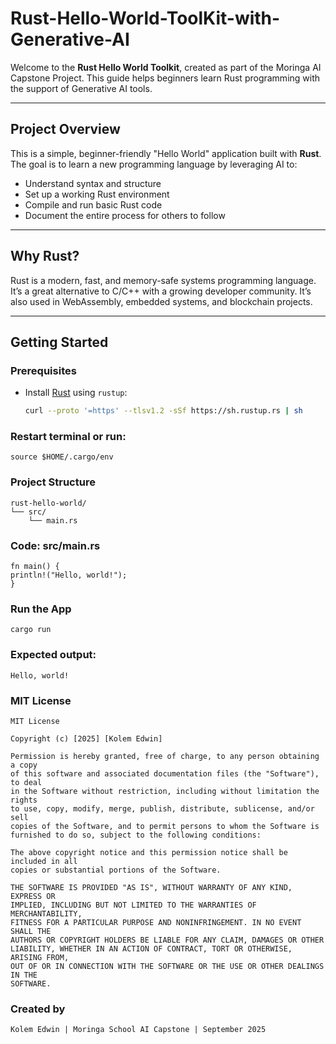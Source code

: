 # Rust-Hello-World-ToolKit-with-Generative-AI
Welcome to the **Rust Hello World Toolkit**, created as part of the Moringa AI Capstone Project. This guide helps beginners learn Rust programming with the support of Generative AI tools.

---

##  Project Overview

This is a simple, beginner-friendly "Hello World" application built with **Rust**. The goal is to learn a new programming language by leveraging AI to:
- Understand syntax and structure
- Set up a working Rust environment
- Compile and run basic Rust code
- Document the entire process for others to follow

---

##  Why Rust?

Rust is a modern, fast, and memory-safe systems programming language. It’s a great alternative to C/C++ with a growing developer community. It’s also used in WebAssembly, embedded systems, and blockchain projects.

---

##  Getting Started

### Prerequisites
- Install [Rust](https://www.rust-lang.org/tools/install) using `rustup`:
  ```bash
  curl --proto '=https' --tlsv1.2 -sSf https://sh.rustup.rs | sh

### Restart terminal or run:
    source $HOME/.cargo/env
    
### Project Structure
    rust-hello-world/
    └── src/
        └── main.rs
        
### Code: src/main.rs
    fn main() {
    println!("Hello, world!");
    }

### Run the App
    cargo run

### Expected output:
    Hello, world!
    
### MIT License
    
    MIT License
    
    Copyright (c) [2025] [Kolem Edwin]
    
    Permission is hereby granted, free of charge, to any person obtaining a copy
    of this software and associated documentation files (the "Software"), to deal
    in the Software without restriction, including without limitation the rights
    to use, copy, modify, merge, publish, distribute, sublicense, and/or sell
    copies of the Software, and to permit persons to whom the Software is
    furnished to do so, subject to the following conditions:
    
    The above copyright notice and this permission notice shall be included in all
    copies or substantial portions of the Software.
    
    THE SOFTWARE IS PROVIDED "AS IS", WITHOUT WARRANTY OF ANY KIND, EXPRESS OR
    IMPLIED, INCLUDING BUT NOT LIMITED TO THE WARRANTIES OF MERCHANTABILITY,
    FITNESS FOR A PARTICULAR PURPOSE AND NONINFRINGEMENT. IN NO EVENT SHALL THE
    AUTHORS OR COPYRIGHT HOLDERS BE LIABLE FOR ANY CLAIM, DAMAGES OR OTHER
    LIABILITY, WHETHER IN AN ACTION OF CONTRACT, TORT OR OTHERWISE, ARISING FROM,
    OUT OF OR IN CONNECTION WITH THE SOFTWARE OR THE USE OR OTHER DEALINGS IN THE
    SOFTWARE.


###  Created by
    Kolem Edwin | Moringa School AI Capstone | September 2025
